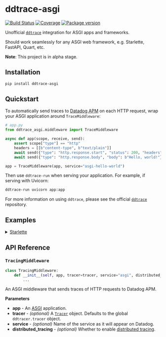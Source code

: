 # ddtrace-asgi

[![Build Status](https://travis-ci.com/florimondmanca/ddtrace-asgi.svg?branch=master)](https://travis-ci.com/florimondmanca/ddtrace-asgi)
[![Coverage](https://codecov.io/gh/florimondmanca/ddtrace-asgi/branch/master/graph/badge.svg)](https://codecov.io/gh/florimondmanca/ddtrace-asgi)
[![Package version](https://badge.fury.io/py/ddtrace-asgi.svg)](https://pypi.org/project/ddtrace-asgi)

Unofficial [`ddtrace`] integration for ASGI apps and frameworks.

Should work seamlessly for any ASGI web framework, e.g. Starlette, FastAPI, Quart, etc.

[`ddtrace`]: https://github.com/DataDog/dd-trace-py

**Note**: This project is in alpha stage.

## Installation

```bash
pip install ddtrace-asgi
```

## Quickstart

To automatically send traces to [Datadog APM](https://docs.datadoghq.com/tracing/) on each HTTP request, wrap your ASGI application around `TraceMiddleware`:

```python
# app.py
from ddtrace_asgi.middleware import TraceMiddleware

async def app(scope, receive, send):
    assert scope["type"] == "http"
    headers = [[b"content-type", b"text/plain"]]
    await send({"type": "http.response.start", "status": 200, "headers": headers})
    await send({"type": "http.response.body", "body": b"Hello, world!"})

app = TraceMiddleware(app, service="asgi-hello-world")
```

Then use `ddtrace-run` when serving your application. For example, if serving with Uvicorn:

```bash
ddtrace-run uvicorn app:app
```

For more information on using `ddtrace`, please see the official [`ddtrace`] repository.

## Examples

<details>
<summary>
    <a href="https://www.starlette.io/">Starlette</a>
</summary>

```python
from ddtrace_asgi.middleware import TraceMiddleware
from starlette.applications import Starlette

app = Starlette()
app.add_middleware(TraceMiddleware, service="my-starlette-app")
```

</details>

## API Reference

### `TracingMiddleware`

```python
class TracingMiddleware:
    def __init__(self, app, tracer=tracer, service="asgi", distributed_tracing=True):
        ...
```

An ASGI middleware that sends traces of HTTP requests to Datadog APM.

**Parameters**

- **app** - An [ASGI] application.
- **tracer** - _(optional)_ A [`Tracer`] object. Defaults to the global `ddtracer.tracer` object.
- **service** - _(optional)_ Name of the service as it will appear on Datadog.
- **distributed_tracing** - _(optional)_ Whether to enable [distributed tracing].

[asgi]: https://asgi.readthedocs.io
[`tracer`]: http://pypi.datadoghq.com/trace/docs/advanced_usage.html#tracer
[distributed tracing]: http://pypi.datadoghq.com/trace/docs/advanced_usage.html#distributed-tracing
